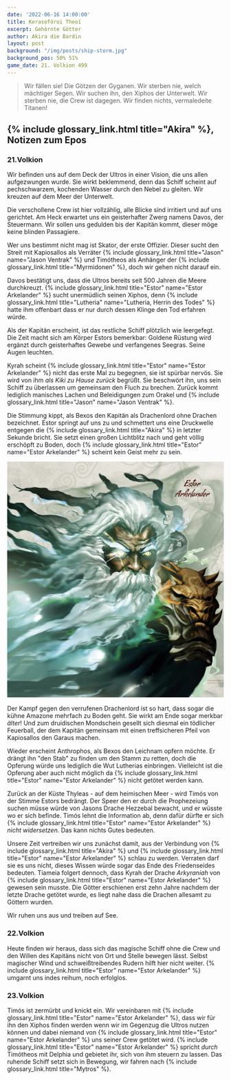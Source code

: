 ```yaml
---
date: '2022-06-16 14:00:00'
title: Kerasofóroi Theoí
excerpt: Gehörnte Götter
author: Akira die Bardin
layout: post
background: "/img/posts/ship-storm.jpg"
background_pos: 50% 51%
game_date: 21. Volkion 499
---
```


<div class="rhyme">
  <blockquote>
    Wir fällen sie! Die Götzen der Gyganen.
    Wir sterben nie, welch mächtiger Segen.
    Wir suchen ihn, den Xiphos der Unterwelt.
    Wir sterben nie, die Crew ist dagegen.
    Wir finden nichts, vermaledeite Titanen!
  </blockquote>
</div>

## {% include glossary_link.html title="Akira" %}, Notizen zum Epos

### 21.Volkion

Wir befinden uns auf dem Deck der Ultros in einer Vision, die uns allen aufgezwungen wurde. Sie wirkt beklemmend, denn das Schiff scheint auf pechschwarzem, kochenden Wasser durch den Nebel zu gleiten. Wir kreuzen auf dem Meer der Unterwelt.

Die verschollene Crew ist hier vollzählig, alle Blicke sind irritiert und auf uns gerichtet. Am Heck erwartet uns ein geisterhafter Zwerg namens Davos, der Steuermann. Wir sollen uns gedulden bis der Kapitän kommt, dieser möge keine blinden Passagiere.

Wer uns bestimmt nicht mag ist Skator, der erste Offizier. Dieser sucht den Streit mit Kapiosallos als Verräter {% include glossary_link.html title="Jason" name="Jason Ventrak" %} und Timótheos als Anhänger der {% include glossary_link.html title="Myrmidonen" %}, doch wir gehen nicht darauf ein.

Davos bestätigt uns, dass die Ultros bereits seit 500 Jahren die Meere durchkreuzt. {% include glossary_link.html title="Estor" name="Estor Arkelander" %} sucht unermüdlich seinen Xiphos, denn {% include glossary_link.html title="Lutheria" name="Lutheria, Herrin des Todes" %} hatte ihm offenbart dass er nur durch dessen Klinge den Tod erfahren würde.

Als der Kapitän erscheint, ist das restliche Schiff plötzlich wie leergefegt. Die Zeit macht sich am Körper Estors bemerkbar: Goldene Rüstung wird ergänzt durch geisterhaftes Gewebe und verfangenes Seegras. Seine Augen leuchten.

Kyrah scheint {% include glossary_link.html title="Estor" name="Estor Arkelander" %} nicht das erste Mal zu begegnen, sie ist spürbar nervös. Sie wird von ihm _als Kiki zu Hause zurück_ begrüßt. Sie beschwört ihn, uns sein Schiff zu überlassen um gemeinsam den Fluch zu brechen. Zurück kommt lediglich manisches Lachen und Beleidigungen zum Orakel und {% include glossary_link.html title="Jason" name="Jason Ventrak" %}.

Die Stimmung kippt, als Bexos den Kapitän als Drachenlord ohne Drachen bezeichnet. Estor springt auf uns zu und schmettert uns eine Druckwelle entgegen die {% include glossary_link.html title="Akira" %} in letzter Sekunde bricht. Sie setzt einen großen Lichtblitz nach und geht völlig erschöpft zu Boden, doch {% include glossary_link.html title="Estor" name="Estor Arkelander" %} scheint kein Geist mehr zu sein.

![{% include glossary_link.html title="Estor" name="Estor Arkelander" %}](/img/posts/estor.png)

Der Kampf gegen den verrufenen Drachenlord ist so hart, dass sogar die kühne Amazone mehrfach zu Boden geht. Sie wirkt am Ende sogar merkbar _älter_! Und zum druidischen Mondschein gesellt sich diesmal ein tödlicher Feuerball, der dem Kapitän gemeinsam mit einen treffsicheren Pfeil von Kapiosallos den Garaus machen.

Wieder erscheint Anthrophos, als Bexos den Leichnam opfern möchte. Er drängt ihn "den Stab" zu finden um den Stamm zu retten, doch die Opferung würde uns lediglich die Wut Lutherias einbringen. Vielleicht ist die Opferung aber auch nicht möglich da {% include glossary_link.html title="Estor" name="Estor Arkelander" %} nicht getötet werden kann.

Zurück an der Küste Thyleas - auf dem heimischen Meer - wird Timós von der Stimme Estors bedrängt. Der Speer den er durch die Prophezeiung suchen müsse würde von Jasons Drache Hezzebal bewacht, und er wüsste wo er sich befinde. Timós lehnt die Information ab, denn dafür dürfte er sich {% include glossary_link.html title="Estor" name="Estor Arkelander" %} _nicht widersetzen_. Das kann nichts Gutes bedeuten.

Unsere Zeit vertreiben wir uns zunächst damit, aus der Verbindung von {% include glossary_link.html title="Akira" %} und {% include glossary_link.html title="Estor" name="Estor Arkelander" %} schlau zu werden. Verraten darf sie es uns nicht, dieses Wissen würde sogar das Ende des Friedenseides bedeuten. Tiameia folgert dennoch, dass Kyrah der Drache _Arkyraniah_ von {% include glossary_link.html title="Estor" name="Estor Arkelander" %} gewesen sein musste. Die Götter erschienen erst zehn Jahre nachdem der letzte Drache getötet wurde, es liegt nahe dass die Drachen allesamt zu Göttern wurden.

Wir ruhen uns aus und treiben auf See.

### 22.Volkion

Heute finden wir heraus, dass sich das magische Schiff ohne die Crew und den Willen des Kapitäns nicht von Ort und Stelle bewegen lässt. Selbst magischer Wind und schweißtreibendes Rudern hilft hier nicht weiter. {% include glossary_link.html title="Estor" name="Estor Arkelander" %} umgarnt uns indes reihum, noch erfolglos.

### 23.Volkion

Timós ist zermürbt und knickt ein. Wir vereinbaren mit {% include glossary_link.html title="Estor" name="Estor Arkelander" %}, dass wir für ihn den Xiphos finden werden wenn wir im Gegenzug die Ultros nutzen können und dabei niemand von {% include glossary_link.html title="Estor" name="Estor Arkelander" %} uns seiner Crew getötet wird. {% include glossary_link.html title="Estor" name="Estor Arkelander" %} spricht _durch_ Timótheos mit Delphia und gebietet ihr, sich von ihm steuern zu lassen. Das ruhende Schiff setzt sich in Bewegung, wir fahren nach {% include glossary_link.html title="Mytros" %}.
